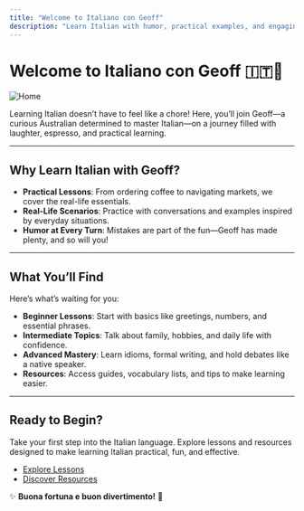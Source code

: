 ```yaml
---
title: "Welcome to Italiano con Geoff"
description: "Learn Italian with humor, practical examples, and engaging lessons. Join Geoff on a fun language-learning adventure!"
---
```


# Welcome to **Italiano con Geoff** 🇮🇹🌟  

![Home](/images/home.webp)

Learning Italian doesn’t have to feel like a chore! Here, you’ll join Geoff—a curious Australian determined to master Italian—on a journey filled with laughter, espresso, and practical learning.  

---

## Why Learn Italian with Geoff?

- **Practical Lessons**: From ordering coffee to navigating markets, we cover the real-life essentials.  
- **Real-Life Scenarios**: Practice with conversations and examples inspired by everyday situations.  
- **Humor at Every Turn**: Mistakes are part of the fun—Geoff has made plenty, and so will you!  

---

## What You’ll Find  

Here’s what’s waiting for you:  

- **Beginner Lessons**: Start with basics like greetings, numbers, and essential phrases.  
- **Intermediate Topics**: Talk about family, hobbies, and daily life with confidence.  
- **Advanced Mastery**: Learn idioms, formal writing, and hold debates like a native speaker.  
- **Resources**: Access guides, vocabulary lists, and tips to make learning easier.  

---

## Ready to Begin?  

Take your first step into the Italian language. Explore lessons and resources designed to make learning Italian practical, fun, and effective.  

- [Explore Lessons](./docs/lessons/)  
- [Discover Resources](./docs/resources/)  

✨ **Buona fortuna e buon divertimento!** 🎉  
